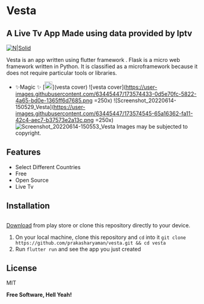# Vesta
## A Live Tv App Made using data provided by Iptv
[![N|Solid](https://flask.palletsprojects.com/en/2.0.x/_images/flask-logo.png)](https://flask.palletsprojects.com/en/2.0.x/)

Vesta is an app written using flutter framework .
Flask is a micro web framework written in Python. It is classified as a microframework because it does not require particular tools or libraries.

- ✨Magic ✨
 [<img src="https://user-images.githubusercontent.com/63445447/173574433-0d5e70fc-5822-4a65-bd0e-1365ff6d7685.png" height="20"/>](vesta cover)
![vesta cover](https://user-images.githubusercontent.com/63445447/173574433-0d5e70fc-5822-4a65-bd0e-1365ff6d7685.png =250x)
![Screenshot_20220614-150529_Vesta](https://user-images.githubusercontent.com/63445447/173574545-65a16362-fa11-42c4-aec7-b37573e2a13c.png =250x)![Screenshot_20220614-150553_Vesta](https://user-images.githubusercontent.com/63445447/173574579-fc5a0047-50ae-4a2b-8a98-3e295c11c715.png)
Images may be subjected to copyright.


## Features

- Select Different Countries
- Free
- Open Source
- Live Tv




## Installation
## 

[Download](https://play.google.com/store/apps/details?id=com.otft.vesta) from play store or clone this repository directly to your device.

1. On your local machine, clone this repository and `cd` into it `git clone https://github.com/prakasharyaman/vesta.git && cd vesta`
7. Run `flutter run` and see the app you just created

## License

MIT

**Free Software, Hell Yeah!**

